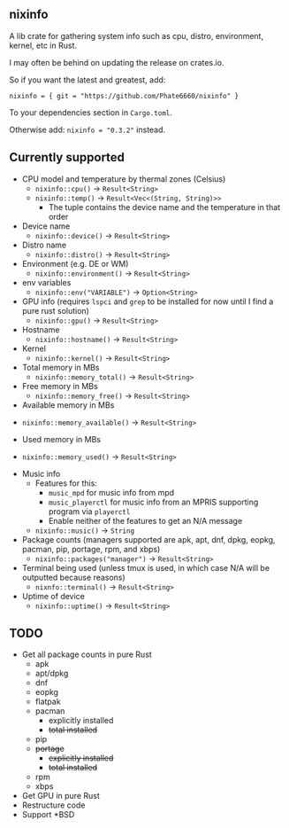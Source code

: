 ## nixinfo
A lib crate for gathering system info such as cpu, distro, environment, kernel, etc in Rust.

I may often be behind on updating the release on crates.io.

So if you want the latest and greatest, add:

`nixinfo = { git = "https://github.com/Phate6660/nixinfo" }`

To your dependencies section in `Cargo.toml`.

Otherwise add: `nixinfo = "0.3.2"` instead.

## Currently supported

- CPU model and temperature by thermal zones (Celsius)
  + `nixinfo::cpu()` -> `Result<String>`
  + `nixinfo::temp()` -> `Result<Vec<(String, String)>>`
    * The tuple contains the device name and the temperature in that order
- Device name
  + `nixinfo::device()` -> `Result<String>`
- Distro name
  + `nixinfo::distro()` -> `Result<String>`
- Environment (e.g. DE or WM)
  + `nixinfo::environment()` -> `Result<String>`
- env variables
  + `nixinfo::env("VARIABLE")` -> `Option<String>`
- GPU info (requires `lspci` and `grep` to be installed for now until I find a pure rust solution)
  + `nixinfo::gpu()` -> `Result<String>`
- Hostname
  + `nixinfo::hostname()` -> `Result<String>`
- Kernel
  + `nixinfo::kernel()` -> `Result<String>`
- Total memory in MBs
  + `nixinfo::memory_total()` -> `Result<String>`
- Free memory in MBs
  + `nixinfo::memory_free()` -> `Result<String>`
- Available memory in MBs
+ `nixinfo::memory_available()` -> `Result<String>`
- Used memory in MBs
+ `nixinfo::memory_used()` -> `Result<String>`
- Music info
  + Features for this:
    * `music_mpd` for music info from mpd
    * `music_playerctl` for music info from an MPRIS supporting program via `playerctl`
    * Enable neither of the features to get an N/A message
  + `nixinfo::music()` -> `String`
- Package counts (managers supported are apk, apt, dnf, dpkg, eopkg, pacman, pip, portage, rpm, and xbps)
  + `nixinfo::packages("manager")` -> `Result<String>`
- Terminal being used (unless tmux is used, in which case N/A will be outputted because reasons)
  + `nixnfo::terminal()` -> `Result<String>`
- Uptime of device
  + `nixinfo::uptime()` -> `Result<String>`

## TODO
- Get all package counts in pure Rust
  + apk
  + apt/dpkg
  + dnf
  + eopkg
  + flatpak
  + pacman
    * explicitly installed
    * ~~total installed~~
  + pip
  + ~~portage~~
    * ~~explicitly installed~~
    * ~~total installed~~
  * rpm
  * xbps
- Get GPU in pure Rust
- Restructure code
- Support *BSD
